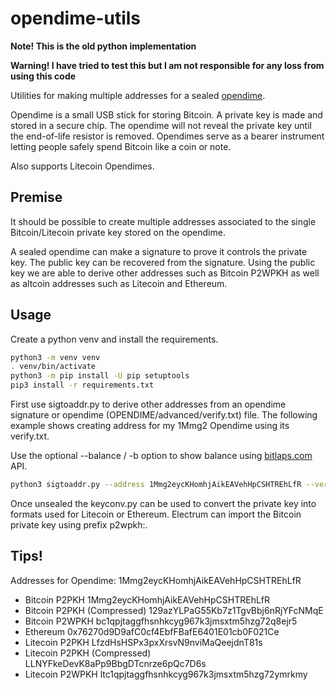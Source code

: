 # opendime-utils

**Note! This is the old python implementation**

**Warning! I have tried to test this but I am not responsible for any loss from using this code**

Utilities for making multiple addresses for a sealed [opendime](https://opendime.com/).

Opendime is a small USB stick for storing Bitcoin. A private key is made and stored in a secure chip. The opendime will not reveal the private key until the end-of-life resistor is removed. Opendimes serve as a bearer instrument letting people safely spend Bitcoin like a coin or note.

Also supports Litecoin Opendimes.

## Premise

It should be possible to create multiple addresses associated to the single Bitcoin/Litecoin private key stored on the opendime.

A sealed opendime can make a signature to prove it controls the private key. The public key can be recovered from the signature. Using the public key we are able to derive other addresses such as Bitcoin P2WPKH as well as altcoin addresses such as Litecoin and Ethereum.

## Usage

Create a python venv and install the requirements.

```bash
python3 -m venv venv
. venv/bin/activate
python3 -m pip install -U pip setuptools
pip3 install -r requirements.txt
```

First use sigtoaddr.py to derive other addresses from an opendime signature or opendime (OPENDIME/advanced/verify.txt) file. The following example shows creating address for my 1Mmg2 Opendime using its verify.txt.

Use the optional --balance / -b option to show balance using [bitlaps.com](https://bitaps.com/) API.

```bash
python3 sigtoaddr.py --address 1Mmg2eycKHomhjAikEAVehHpCSHTREhLfR --verifytxt ./verify.txt_tips
```

Once unsealed the keyconv.py can be used to convert the private key into formats used for Litecoin or Ethereum. Electrum can import the Bitcoin private key using prefix p2wpkh:<KEY>.

## Tips!

Addresses for Opendime:  1Mmg2eycKHomhjAikEAVehHpCSHTREhLfR
- Bitcoin P2PKH                  1Mmg2eycKHomhjAikEAVehHpCSHTREhLfR
- Bitcoin P2PKH (Compressed)     129azYLPaG55Kb7z1TgvBbj6nRjYFcNMqE
- Bitcoin P2WPKH                 bc1qpjtaggfhsnhkcyg967k3jmsxtm5hzg72q8ejr5
- Ethereum                       0x76270d9D9afC0cf4EbfFBafE6401E01cb0F021Ce
- Litecoin P2PKH                 LfzdHsHSPx3pxXrsvN9nviMaQeejdnT81s
- Litecoin P2PKH (Compressed)    LLNYFkeDevK8aPp9BbgDTcnrze6pQc7D6s
- Litecoin P2WPKH                ltc1qpjtaggfhsnhkcyg967k3jmsxtm5hzg72ymrkmy
